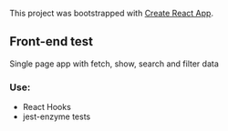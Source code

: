 This project was bootstrapped with [Create React App](https://github.com/facebook/create-react-app).

## Front-end test

Single page app with fetch, show, search and filter data

### Use:

- React Hooks
- jest-enzyme tests

